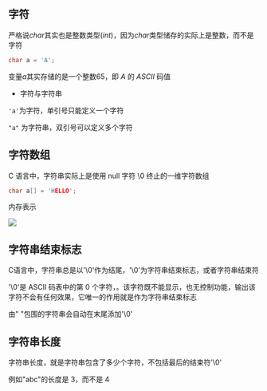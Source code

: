 <!--
 * @Description: 
 * @Version: 1.0
 * @Author: DaLao
 * @Email: dalao_li@163.com
 * @Date: 2021-11-13 23:31:24
 * @LastEditors: DaLao
 * @LastEditTime: 2021-11-28 12:34:01
-->

## 字符

严格说$char$其实也是整数类型($int$)，因为$char$类型储存的实际上是整数，而不是字符

```c
char a = 'A';
```

变量$a$其实存储的是一个整数$65$，即 $A$ 的 $ASCII$ 码值


- 字符与字符串

`'a'`为字符，单引号只能定义一个字符

`"a"` 为字符串，双引号可以定义多个字符

## 字符数组

C 语言中，字符串实际上是使用 null 字符 \0 终止的一维字符数组

```c
char a[] = 'HELLO';
```

内存表示

![](https://cdn.hurra.ltd/img/20211126202255.png)


## 字符串结束标志

C语言中，字符串总是以'\0'作为结尾，'\0'为字符串结束标志，或者字符串结束符

'\0'是 ASCII 码表中的第 0 个字符，。该字符既不能显示，也无控制功能，输出该字符不会有任何效果，它唯一的作用就是作为字符串结束标志

由" "包围的字符串会自动在末尾添加'\0'

## 字符串长度

字符串长度，就是字符串包含了多少个字符，不包括最后的结束符'\0'

例如"abc"的长度是 3，而不是 4